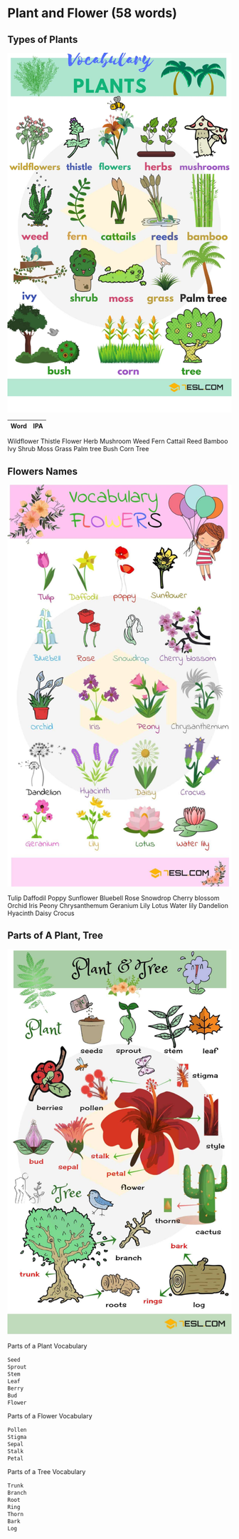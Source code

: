 # Plant and Flower (58 words)

## Types of Plants

![GitHub Logo](img/Plants-Vocabulary.jpg)

Word | IPA
------------ | -------------
Wildflower
Thistle
Flower
Herb
Mushroom
Weed
Fern
Cattail
Reed
Bamboo
Ivy
Shrub
Moss
Grass
Palm tree
Bush
Corn
Tree

## Flowers Names

![GitHub Logo](img/Flowers-vocabulary.jpg)

Tulip
Daffodil
Poppy
Sunflower
Bluebell
Rose
Snowdrop
Cherry blossom
Orchid
Iris
Peony
Chrysanthemum
Geranium
Lily
Lotus
Water lily
Dandelion
Hyacinth
Daisy
Crocus

## Parts of A Plant, Tree

![GitHub Logo](img/plants-tree-vocabulary.jpg)

Parts of a Plant Vocabulary

    Seed
    Sprout
    Stem
    Leaf
    Berry
    Bud
    Flower

Parts of a Flower Vocabulary

    Pollen
    Stigma
    Sepal
    Stalk
    Petal

Parts of a Tree Vocabulary

    Trunk
    Branch
    Root
    Ring
    Thorn
    Bark
    Log


